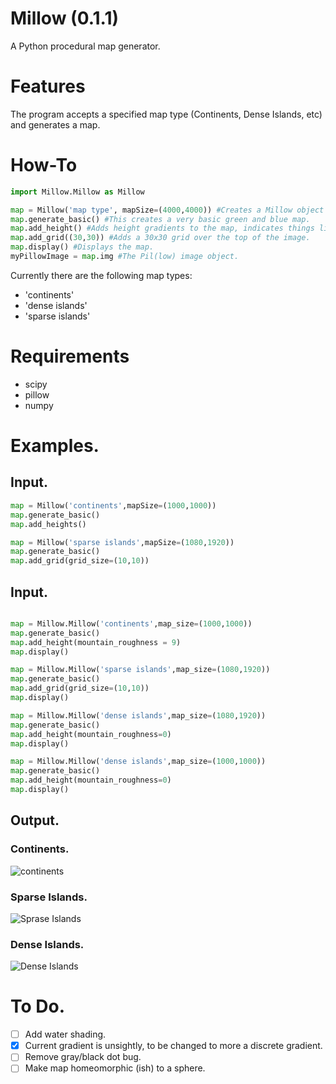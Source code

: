 # Millow (0.1.1)
A Python procedural map generator. 

# Features
The program accepts a specified map type (Continents, Dense Islands, etc) and generates a map.

# How-To
```python
import Millow.Millow as Millow

map = Millow('map type', mapSize=(4000,4000)) #Creates a Millow object with a given map type, and its 4000x4000 pixels.
map.generate_basic() #This creates a very basic green and blue map.
map.add_height() #Adds height gradients to the map, indicates things like hills, etc.
map.add_grid((30,30)) #Adds a 30x30 grid over the top of the image. 
map.display() #Displays the map.
myPillowImage = map.img #The Pil(low) image object.
```


Currently there are the following map types:
- 'continents'
- 'dense islands'
- 'sparse islands'

# Requirements 

- scipy
- pillow
- numpy

# Examples.

## Input.
```python
map = Millow('continents',mapSize=(1000,1000))
map.generate_basic()
map.add_heights()

map = Millow('sparse islands',mapSize=(1080,1920))
map.generate_basic()
map.add_grid(grid_size=(10,10))
```
## Input.
```python

map = Millow.Millow('continents',map_size=(1000,1000))
map.generate_basic()
map.add_height(mountain_roughness = 9)
map.display()

map = Millow.Millow('sparse islands',map_size=(1080,1920))
map.generate_basic()
map.add_grid(grid_size=(10,10))
map.display()

map = Millow.Millow('dense islands',map_size=(1080,1920))
map.generate_basic()
map.add_height(mountain_roughness=0)
map.display()

map = Millow.Millow('dense islands',map_size=(1000,1000))
map.generate_basic()
map.add_height(mountain_roughness=0)
map.display()
```
## Output.

### Continents.
![continents](https://github.com/Jackbytes/Millow-Map/blob/main/img/continents.png "Continents")

### Sparse Islands.
![Sprase Islands](https://github.com/Jackbytes/Millow-Map/blob/main/img/sparseislands.png "Sparse Islands")

### Dense Islands.
![Dense Islands](https://github.com/Jackbytes/Millow-Map/blob/main/img/denseislands.png "Dense Islands")

# To Do.

- [ ] Add water shading.
- [x] Current gradient is unsightly, to be changed to more a discrete gradient.
- [ ] Remove gray/black dot bug.
- [ ] Make map homeomorphic (ish) to a sphere.
